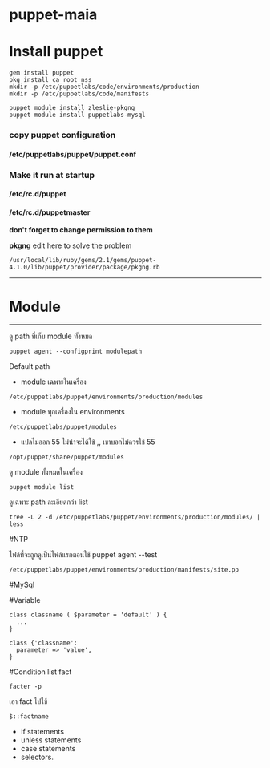 # puppet-maia
# Install puppet
``` puppet
gem install puppet
pkg install ca_root_nss
mkdir -p /etc/puppetlabs/code/environments/production
mkdir -p /etc/puppetlabs/code/manifests

puppet module install zleslie-pkgng
puppet module install puppetlabs-mysql

```
### copy puppet configuration
#### /etc/puppetlabs/puppet/puppet.conf


### Make it run at startup
#### /etc/rc.d/puppet
#### /etc/rc.d/puppetmaster
**don't forget to change permission to them**


**pkgng** edit here to solve the problem
```
/usr/local/lib/ruby/gems/2.1/gems/puppet-4.1.0/lib/puppet/provider/package/pkgng.rb
```


---

# Module
---
ดู path ที่เก็บ module ทั้งหมด
```
puppet agent --configprint modulepath
```
Default path

* module เฉพาะในเครื่อง


`/etc/puppetlabs/puppet/environments/production/modules`

* module ทุกเครื่องใน environments

`/etc/puppetlabs/puppet/modules`

* แปลไม่ออก 55 ไม่น่าจะได้ใช้  ,, เขาบอกไม่ควรใช้ 55

`/opt/puppet/share/puppet/modules`

ดู module ทั้งหมดในเครื่อง

```
puppet module list
```

ดูเฉพาะ path ละเอียดกว่า list
```
tree -L 2 -d /etc/puppetlabs/puppet/environments/production/modules/ | less
```

#NTP

ไฟล์ที่จะถูกดูเป็นไฟล์แรกตอนใช้ puppet agent --test
```
/etc/puppetlabs/puppet/environments/production/manifests/site.pp
```

#MySql

#Variable
```
class classname ( $parameter = 'default' ) {
  ...
}
```
```
class {'classname': 
  parameter => 'value',
}
```
#Condition
list fact
```
facter -p 
```
เอา fact ไปใช้
```
$::factname
```
 * if statements
 * unless statements
 * case statements
 * selectors.






